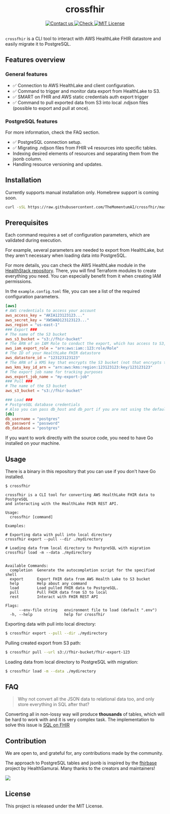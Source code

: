 <h1 align=center>crossfhir</h1>
<div align=center>
  <a href=mailto:hello@themomenum.ai?subject=crossfhir>
    <img src=https://img.shields.io/badge/Contact%20us-AFF476.svg alt="Contact us">
  </a>
    <a href="https://themomentum.ai">
    <img src=https://img.shields.io/badge/Check%20Momentum-1f6ff9.svg alt="Check">
  </a>
  <a href="LICENSE.md">
    <img src="https://img.shields.io/badge/License-MIT-636f5a.svg?longCache=true" alt="MIT License">
  </a>
</div>
<br>


`crossfhir` is a CLI tool to interact with AWS HealthLake FHIR datastore and easily migrate it to PostgreSQL.

## Features overview

### General features

- ✅ Connection to AWS HealthLake and client configuration.
- ✅ Command to trigger and monitor data export from HealthLake to S3.
- ✅ SMART on FHIR and AWS static credentials auth export trigger
- ✅ Command to pull exported data from S3 into local .ndjson files (possible to export and pull at once).

### PostgreSQL features

For more information, check the FAQ section.

- ✅ PostgreSQL connection setup.
- ✅ Migrating .ndjson files from FHIR v4 resources into specific tables.
- Indexing desired elements of resources and separating them from the jsonb column.
- Handling resource versioning and updates.

## Installation

Currently supports manual installation only. Homebrew support is coming soon.

```sh
curl -sSL https://raw.githubusercontent.com/TheMomentumAI/crossfhir/master/scripts/install.sh | bash
```

## Prerequisites

Each command requires a set of configuration parameters, which are validated during execution.

For example, several parameters are needed to export from HealthLake, but they aren't necessary when loading data into PostgreSQL.

For more details, you can check the AWS HealthLake module in the [HealthStack repository](https://github.com/TheMomentumAI/healthstack/tree/main/healthlake).
There, you will find Terraform modules to create everything you need. You can especially benefit from it when creating IAM permissions.

In the `example.config.toml` file, you can see a list of the required configuration parameters.

```toml
[aws]
# AWS credentials to access your account
aws_access_key = "AKIA123123123..."
aws_secret_key = "XWSWAD123123123..."
aws_region = "us-east-1"
### Export ###
# The name of the S3 bucket
aws_s3_bucket = "s3://fhir-bucket"
# The ARN of an IAM Role to conduct the export, which has access to S3, KMS, and HealthLake
aws_iam_export_role = "arn:aws:iam::123:role/Role"
# The ID of your HealthLake FHIR datastore
aws_datastore_id = "123123123123"
# The ARN of a KMS key that encrypts the S3 bucket (not that encrypts the HealthLake datastore)
aws_kms_key_id_arn = "arn:aws:kms:region:123123123:key/123123123"
# The export job name for tracking purposes
aws_export_job_name = "my-export-job"
### Pull ###
# The name of the S3 bucket
aws_s3_bucket = "s3://fhir-bucket"

### Load ###
# PostgreSQL database credentials
# Also you can pass db_host and db_port if you are not using the default values which are localhost and 5432 respectively
[db]
db_username = "postgres"
db_password = "password"
db_database = "postgres"
```

If you want to work directly with the source code, you need to have Go installed on your machine.

## Usage

There is a binary in this repository that you can use if you don't have Go installed.

```
$ crossfhir

crossfhir is a CLI tool for converting AWS HealthLake FHIR data to PostgreSQL
and interacting with the HealthLake FHIR REST API.

Usage:
  crossfhir [command]

Examples:

# Exporting data with pull into local directory
crossfhir export --pull --dir ./mydirectory

# Loading data from local directory to PostgreSQL with migration
crossfhir load -m --data ./mydirectory


Available Commands:
  completion  Generate the autocompletion script for the specified shell
  export      Export FHIR data from AWS Health Lake to S3 bucket
  help        Help about any command
  load        Load pulled FHIR data to PostgreSQL.
  pull        Pull FHIR data from S3 to local
  rest        Interact with FHIR REST API

Flags:
      --env-file string   environment file to load (default ".env")
  -h, --help              help for crossfhir
```

Exporting data with pull into local directory:

```sh
$ crossfhir export --pull --dir ./mydirectory
```

Pulling created export from S3 path:

```sh
$ crossfhir pull --url s3://fhir-bucket/fhir-export-123
```

Loading data from local directory to PostgreSQL with migration:

```sh
$ crossfhir load -m --data ./mydirectory
```

## FAQ

> Why not convert all the JSON data to relational data too, and only store everything in SQL after that?

Converting all in non-lossy way will produce **thousands** of tables, which will be hard to work with and
it is very complex task. The implementation to solve this issue is [SQL on FHIR](https://sql-on-fhir.org/ig/latest/StructureDefinition-ViewDefinition.html)

## Contribution

We are open to, and grateful for, any contributions made by the community.

The approach to PostgreSQL tables and jsonb is inspired by the [fhirbase](https://github.com/fhirbase/fhirbase) project by HealthSamurai. Many thanks to the creators and maintainers!


<a href="https://github.com/TheMomentumAI/crossfhir/graphs/contributors">
  <img src="https://contrib.rocks/image?repo=TheMomentumAI/crossfhir" />
</a>


## License

This project is released under the MIT License.
